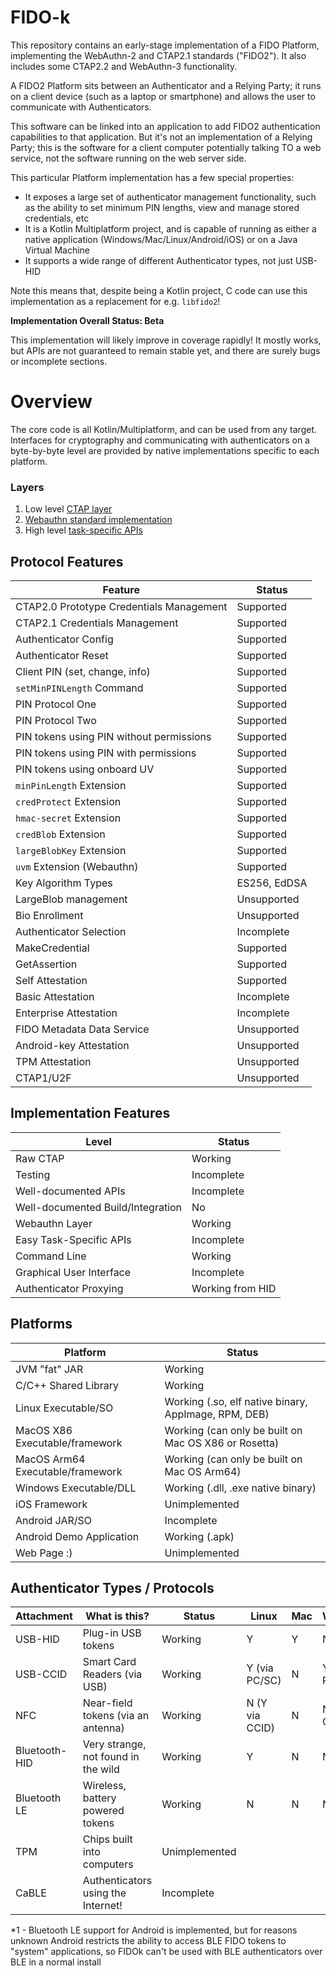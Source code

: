 FIDO-k
======

This repository contains an early-stage implementation of a FIDO Platform, implementing the
WebAuthn-2 and CTAP2.1 standards ("FIDO2"). It also includes some CTAP2.2 and 
WebAuthn-3 functionality.

A FIDO2 Platform sits between an Authenticator and a Relying Party; it runs on a client
device (such as a laptop or smartphone) and allows the user to communicate with
Authenticators.

This software can be linked into an application to add FIDO2 authentication capabilities
to that application. But it's not an implementation of a Relying Party; this is the
software for a client computer potentially talking TO a web service, not the software
running on the web server side.

This particular Platform implementation has a few special properties:

- It exposes a large set of authenticator management functionality, such as the ability
  to set minimum PIN lengths, view and manage stored credentials, etc
- It is a Kotlin Multiplatform project, and is capable of running as either a native
  application (Windows/Mac/Linux/Android/iOS) or on a Java Virtual Machine
- It supports a wide range of different Authenticator types, not just USB-HID

Note this means that, despite being a Kotlin project, C code can use this
implementation as a replacement for e.g. `libfido2`!

**Implementation Overall Status: Beta**

This implementation will likely improve in coverage rapidly! It mostly works, but APIs
are not guaranteed to remain stable yet, and there are surely bugs or incomplete sections.

# Overview

The core code is all Kotlin/Multiplatform, and can be used from any target. Interfaces
for cryptography and communicating with authenticators on a byte-by-byte level are
provided by native implementations specific to each platform.

### Layers

1. Low level [CTAP layer](docs/CTAP.md)
1. [Webauthn standard implementation](docs/webauthn.md)
1. High level [task-specific APIs](docs/tasks.md)

## Protocol Features

| Feature                                  | Status       |
|------------------------------------------|--------------|
| CTAP2.0 Prototype Credentials Management | Supported    |
| CTAP2.1 Credentials Management           | Supported    |
| Authenticator Config                     | Supported    |
| Authenticator Reset                      | Supported    |
| Client PIN (set, change, info)           | Supported    |
| `setMinPINLength` Command                | Supported    |
| PIN Protocol One                         | Supported    |
| PIN Protocol Two                         | Supported    |
| PIN tokens using PIN without permissions | Supported    |
| PIN tokens using PIN with permissions    | Supported    |
| PIN tokens using onboard UV              | Supported    |
| `minPinLength` Extension                 | Supported    |
| `credProtect` Extension                  | Supported    |
| `hmac-secret` Extension                  | Supported    |
| `credBlob` Extension                     | Supported    |
| `largeBlobKey` Extension                 | Supported    |
| `uvm` Extension (Webauthn)               | Supported    |
| Key Algorithm Types                      | ES256, EdDSA |
| LargeBlob management                     | Unsupported  |
| Bio Enrollment                           | Unsupported  |
| Authenticator Selection                  | Incomplete   |
| MakeCredential                           | Supported    |
| GetAssertion                             | Supported    |
| Self Attestation                         | Supported    |
| Basic Attestation                        | Incomplete   |
| Enterprise Attestation                   | Incomplete   |
| FIDO Metadata Data Service               | Unsupported  |
| Android-key Attestation                  | Unsupported  |
| TPM Attestation                          | Unsupported  |
| CTAP1/U2F                                | Unsupported  |

## Implementation Features

| Level                             | Status           |
|-----------------------------------|------------------|
| Raw CTAP                          | Working          |
| Testing                           | Incomplete       |
| Well-documented APIs              | Incomplete       |
| Well-documented Build/Integration | No               |
| Webauthn Layer                    | Working          |
| Easy Task-Specific APIs           | Incomplete       |
| Command Line                      | Working          |
| Graphical User Interface          | Incomplete       |
| Authenticator Proxying            | Working from HID |

## Platforms

| Platform                         | Status                                               |
|----------------------------------|------------------------------------------------------|
| JVM "fat" JAR                    | Working                                              |
| C/C++ Shared Library             | Working                                              |
| Linux Executable/SO              | Working (.so, elf native binary, AppImage, RPM, DEB) |
| MacOS X86 Executable/framework   | Working (can only be built on Mac OS X86 or Rosetta) |
| MacOS Arm64 Executable/framework | Working (can only be built on Mac OS Arm64)          |
| Windows Executable/DLL           | Working (.dll, .exe native binary)                   |
| iOS Framework                    | Unimplemented                                        |
| Android JAR/SO                   | Incomplete                                           |
| Android Demo Application         | Working (.apk)                                       |
| Web Page :)                      | Unimplemented                                        |

## Authenticator Types / Protocols

| Attachment    | What is this?                       | Status        | Linux          | Mac | Windows        | JVM       | Android    | iOS |
|---------------|-------------------------------------|---------------|----------------|-----|----------------|-----------|------------|-----|
| USB-HID       | Plug-in USB tokens                  | Working       | Y              |   Y | N              | As Native | Y          |     |
| USB-CCID      | Smart Card Readers (via USB)        | Working       | Y (via PC/SC)  |   N | Y (via PC/SC)  | As Native | N          |     |
| NFC           | Near-field tokens (via an antenna)  | Working       | N (Y via CCID) |   N | N (Y via CCID) | As Native | Y          |     |
| Bluetooth-HID | Very strange, not found in the wild | Working       | Y              |   N | N              | As Native | N (and *1) |     |
| Bluetooth LE  | Wireless, battery powered tokens    | Working       | N              |   N | N              | Y         | *1         |     |
| TPM           | Chips built into computers          | Unimplemented |                |     |                |           |            |     |
| CaBLE         | Authenticators using the Internet!  | Incomplete    |                |     |                |           |            |     |

*1 - Bluetooth LE support for Android is implemented, but for reasons unknown Android restricts the ability to access BLE FIDO
     tokens to "system" applications, so FIDOk can't be used with BLE authenticators over BLE in a normal install
